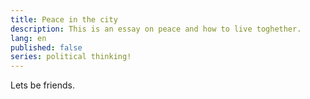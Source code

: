 ```yaml
---
title: Peace in the city
description: This is an essay on peace and how to live toghether.
lang: en
published: false
series: political thinking!
---
```

Lets be friends.